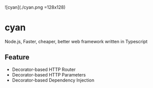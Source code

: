 ![cyan](./cyan.png =128x128)

# cyan

Node.js, Faster, cheaper, better web framework written in Typescript

## Feature

- Decorator-based HTTP Router
- Decorator-based HTTP Parameters
- Decorator-based Dependency Injection